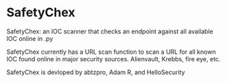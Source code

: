 # SafetyChex
SafetyChex: an IOC scanner that checks an endpoint against all available IOC online in .py


SafetyChex currently has a URL scan function to scan a URL for all known IOC found online in major security sources.
Alienvault, Krebbs, fire eye, etc.

SafetyChex is devloped by abtzpro, Adam R, and HelloSecurity
